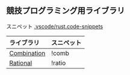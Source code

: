 ##  競技プログラミング用ライブラリ

スニペット [.vscode/rust.code-snippets](.vscode/rust.code-snippets)

|ライブラリ| スニペット|
|:---|:---|
|[Combination](examples/combination.rs)|!comb|
|[Rational](tests/ratio.rs)|!ratio|